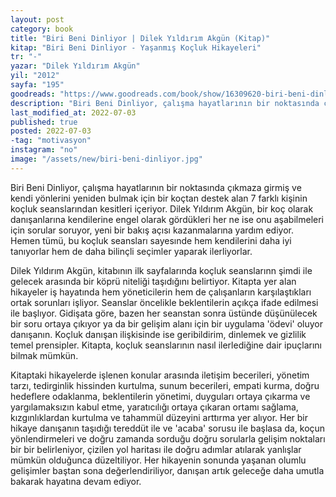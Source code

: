 ```yaml
---
layout: post
category: book
title: "Biri Beni Dinliyor | Dilek Yıldırım Akgün (Kitap)"
kitap: "Biri Beni Dinliyor - Yaşanmış Koçluk Hikayeleri"
tr: "-"
yazar: "Dilek Yıldırım Akgün"
yil: "2012"
sayfa: "195"
goodreads: "https://www.goodreads.com/book/show/16309620-biri-beni-dinliyor"
description: "Biri Beni Dinliyor, çalışma hayatlarının bir noktasında çıkmaza girmiş ve kendi yönlerini yeniden bulmak için bir koçtan destek alan 7 farklı kişinin koçluk seanslarından kesitleri içeriyor."
last_modified_at: 2022-07-03
published: true
posted: 2022-07-03
-tag: "motivasyon"
instagram: "no"
image: "/assets/new/biri-beni-dinliyor.jpg"
---
```


Biri Beni Dinliyor, çalışma hayatlarının bir noktasında çıkmaza girmiş ve kendi yönlerini yeniden bulmak için bir koçtan destek alan 7 farklı kişinin koçluk seanslarından kesitleri içeriyor. Dilek Yıldırım Akgün, bir koç olarak danışanlarına kendilerine engel olarak gördükleri her ne ise onu aşabilmeleri için sorular soruyor, yeni bir bakış açısı kazanmalarına yardım ediyor. Hemen tümü, bu koçluk seansları sayesınde hem kendilerini daha iyi tanıyorlar hem de daha bilinçli seçimler yaparak ilerliyorlar.

Dilek Yıldırım Akgün, kitabının ilk sayfalarında koçluk seanslarınn şimdi ile gelecek arasında bir köprü niteliği taşıdığını belirtiyor. Kitapta yer alan hikayeler iş hayatında hem yöneticilerin hem de çalışanların karşılaştıkları ortak sorunları işliyor. Seanslar öncelikle beklentilerin açıkça ifade edilmesi ile başlıyor. Gidişata göre, bazen her seanstan sonra üstünde düşünülecek bir soru ortaya çıkıyor ya da bir gelişim alanı için bir uygulama 'ödevi' oluyor danışanın. Koçluk danışan ilişkisinde ise geribildirim, dinlemek ve gizlilik temel prensipler. Kitapta, koçluk seanslarının nasıl ilerlediğine dair ipuçlarını bilmak mümkün. 

Kitaptaki hikayelerde işlenen konular arasında iletişim becerileri, yönetim tarzı, tedirginlik hissinden kurtulma, sunum becerileri, empati kurma, doğru hedeflere odaklanma, beklentilerin yönetimi, duyguları ortaya çıkarma ve yargılamaksızın kabul etme, yaratıcılığı ortaya çıkaran ortamı sağlama, kızgınlıklardan kurtulma ve tahammül düzeyini arttırma yer alıyor. Her bir hikaye danışanın taşıdığı tereddüt ile ve 'acaba' sorusu ile başlasa da, koçun yönlendirmeleri ve doğru zamanda sorduğu doğru sorularla gelişim noktaları bir bir belirleniyor, çizilen yol haritası ile doğru adımlar atılarak yanlışlar mümkün olduğunca düzeltiliyor. Her hikayenin sonunda yaşanan olumlu gelişimler baştan sona değerlendiriliyor, danışan artık geleceğe daha umutla bakarak hayatına devam ediyor. 

